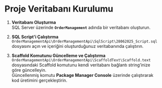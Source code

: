 # Proje Veritabanı Kurulumu

1. **Veritabanı Oluşturma**  
   SQL Server üzerinde **`OrderManagement`** adında bir veritabanı oluşturun.

2. **SQL Script'i Çalıştırma**  
   `OrderManagementApi\OrderManagementApi\SqlScript\28062025_Script.sql` dosyasını açın ve içeriğini oluşturduğunuz veritabanında çalıştırın.

3. **Scaffold Komutunu Güncelleme ve Çalıştırma**  
   `OrderManagementApi\OrderManagementApi\ScaffoldText\Scaffold.text` dosyasındaki Scaffold komutunu kendi veritabanı bağlantı string’inize göre güncelleyin.  
   Güncellenmiş komutu **Package Manager Console** üzerinde çalıştırarak kod üretimini gerçekleştirin.
